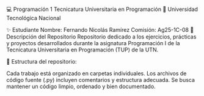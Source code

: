 💻 Programación 1
Tecnicatura Universitaria en Programación
📍 Universidad Tecnológica Nacional

✨ Estudiante
Nombre: Fernando Nicolás Ramírez
Comisión: Ag25-1C-08
📂 Descripción del Repositorio
Repositorio dedicado a los ejercicios, prácticas y proyectos desarrollados durante la asignatura Programación I de la Tecnicatura Universitaria en Programación (TUP) de la UTN.

📌 Estructura del repositorio:

Cada trabajo está organizado en carpetas individuales.
Los archivos de código fuente (.py) incluyen comentarios y estructura adecuada.
Se busca mantener un código limpio, ordenado y bien documentado.